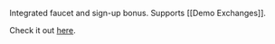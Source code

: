 Integrated faucet and sign-up bonus. Supports [[Demo Exchanges]].

Check it out [here](https://app.stormgain.com/friend/BNS45186463).